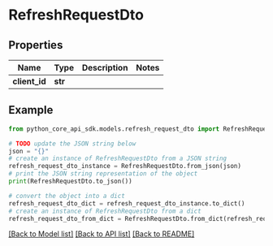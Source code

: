 # RefreshRequestDto


## Properties

Name | Type | Description | Notes
------------ | ------------- | ------------- | -------------
**client_id** | **str** |  | 

## Example

```python
from python_core_api_sdk.models.refresh_request_dto import RefreshRequestDto

# TODO update the JSON string below
json = "{}"
# create an instance of RefreshRequestDto from a JSON string
refresh_request_dto_instance = RefreshRequestDto.from_json(json)
# print the JSON string representation of the object
print(RefreshRequestDto.to_json())

# convert the object into a dict
refresh_request_dto_dict = refresh_request_dto_instance.to_dict()
# create an instance of RefreshRequestDto from a dict
refresh_request_dto_from_dict = RefreshRequestDto.from_dict(refresh_request_dto_dict)
```
[[Back to Model list]](../README.md#documentation-for-models) [[Back to API list]](../README.md#documentation-for-api-endpoints) [[Back to README]](../README.md)


